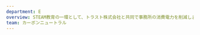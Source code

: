 ```yaml
---
department: E
overview: STEAM教育の一環として、トラスト株式会社と共同で事務所の消費電力を削減します。エアコンの消費電力を削減する実験...
team: カーボンニュートラル
---
```

